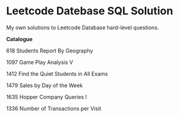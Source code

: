 # Leetcode Datebase SQL Solution
My own solutions to Leetcode Database hard-level questions.

**Catalogue**

618 Students Report By Geography

1097 Game Play Analysis V

1412 Find the Quiet Students in All Exams

1479 Sales by Day of the Week

1635 Hopper Company Queries I

1336 Number of Transactions per Visit

